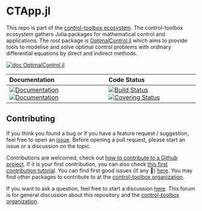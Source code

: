 # CTApp.jl

[ci-img]: https://github.com/control-toolbox/CTApp.jl/actions/workflows/CI.yml/badge.svg?branch=main
[ci-url]: https://github.com/control-toolbox/CTApp.jl/actions/workflows/CI.yml?query=branch%3Amain

[co-img]: https://codecov.io/gh/control-toolbox/CTApp.jl/branch/main/graph/badge.svg?token=YM5YQQUSO3
[co-url]: https://codecov.io/gh/control-toolbox/CTApp.jl

[doc-dev-img]: https://img.shields.io/badge/docs-dev-8A2BE2.svg
[doc-dev-url]: https://control-toolbox.org/CTApp.jl/dev/

[doc-stable-img]: https://img.shields.io/badge/docs-stable-blue.svg
[doc-stable-url]: https://control-toolbox.org/CTApp.jl/stable/

This repo is part of the [control-toolbox ecosystem](https://github.com/control-toolbox).
The control-toolbox ecosystem gathers Julia packages for mathematical control and applications. The root package is [OptimalControl.jl](https://github.com/control-toolbox/OptimalControl.jl) which aims to provide tools to modelise and solve optimal control problems with ordinary differential equations by direct and indirect methods.

[![doc OptimalControl.jl](https://img.shields.io/badge/Documentation-OptimalControl.jl-blue)](http://control-toolbox.org/OptimalControl.jl)


| **Documentation**  | **Code Status**  |
|:-------------------|:-----------------|
| [![Documentation][doc-stable-img]][doc-stable-url] [![Documentation][doc-dev-img]][doc-dev-url] | [![Build Status][ci-img]][ci-url] [![Covering Status][co-img]][co-url] |

## Contributing

[issue-url]: https://github.com/control-toolbox/CTApp.jl/issues
[first-good-issue-url]: https://github.com/control-toolbox/CTApp.jl/contribute

If you think you found a bug or if you have a feature request / suggestion, feel free to open an [issue][issue-url].
Before opening a pull request, please start an issue or a discussion on the topic. 

Contributions are welcomed, check out [how to contribute to a Github project](https://docs.github.com/en/get-started/exploring-projects-on-github/contributing-to-a-project). 
If it is your first contribution, you can also check [this first contribution tutorial](https://github.com/firstcontributions/first-contributions).
You can find first good issues (if any 🙂) [here][first-good-issue-url]. You may find other packages to contribute to at the [control-toolbox organization](https://github.com/control-toolbox).

If you want to ask a question, feel free to start a discussion [here](https://github.com/orgs/control-toolbox/discussions). This forum is for general discussion about this repository and the [control-toolbox organization](https://github.com/control-toolbox).